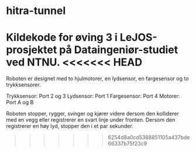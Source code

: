 # hitra-tunnel
Kildekode for øving 3 i LeJOS-prosjektet på Dataingeniør-studiet ved NTNU.
<<<<<<< HEAD
=======

Roboten er designet med to hjulmotorer, en lydsensor, en fargesensor og to trykksensorer.

Trykksensor: Port 2 og 3
Lydsensor: Port 1
Fargesensor: Port 4
Motorer: Port A og B

Roboten stopper, rygger, svinger og kjører videre dersom den kolliderer med en vegg eller registrerer en svart linje under fronten. Dersom den registrerer en høy lyd, stopper den i et par sekunder.
>>>>>>> 6254d8a0cd5388851105a437bde66337b75f23c9
